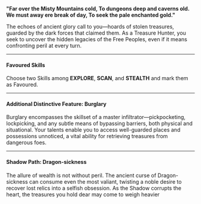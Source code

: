 **"Far over the Misty Mountains cold, To dungeons deep and caverns old. We must away ere break of day, To seek the pale enchanted gold."**

The echoes of ancient glory call to you—hoards of stolen treasures, guarded by the dark forces that claimed them. As a Treasure Hunter, you seek to uncover the hidden legacies of the Free Peoples, even if it means confronting peril at every turn.  

---

#### **Favoured Skills**  
Choose two Skills among **EXPLORE**, **SCAN**, and **STEALTH** and mark them as Favoured.  

---

#### **Additional Distinctive Feature: Burglary**  
Burglary encompasses the skillset of a master infiltrator—pickpocketing, lockpicking, and any subtle means of bypassing barriers, both physical and situational. Your talents enable you to access well-guarded places and possessions unnoticed, a vital ability for retrieving treasures from dangerous foes.  

---

#### **Shadow Path: Dragon-sickness**  
The allure of wealth is not without peril. The ancient curse of Dragon-sickness can consume even the most valiant, twisting a noble desire to recover lost relics into a selfish obsession. As the Shadow corrupts the heart, the treasures you hold dear may come to weigh heavier
